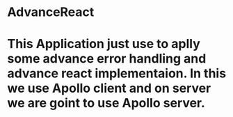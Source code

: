 # AdvanceReact

# This Application just use to aplly some advance error handling and advance react implementaion. In this we use Apollo client and on server we are goint to use Apollo server.
